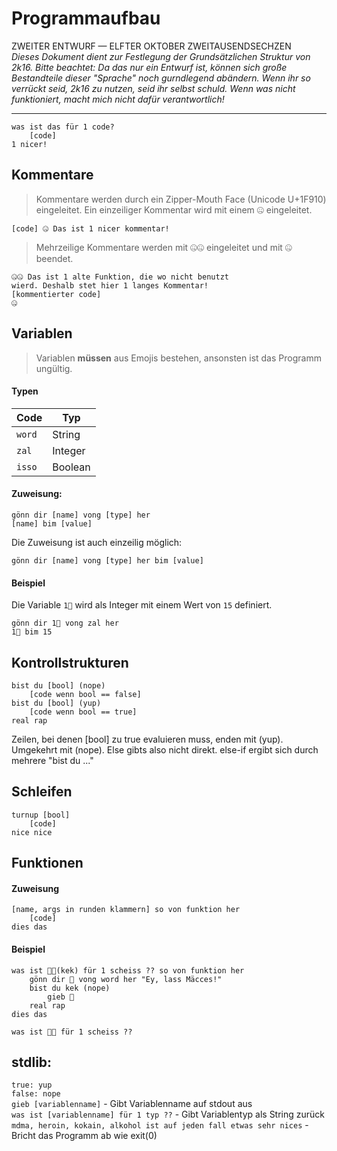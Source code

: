 Programmaufbau
========
ZWEITER ENTWURF &mdash; ELFTER OKTOBER ZWEITAUSENDSECHZEN  
*Dieses Dokument dient zur Festlegung der Grundsätzlichen Struktur von 2k16. Bitte beachtet: Da das nur ein Entwurf ist, können sich große Bestandteile dieser "Sprache" noch gurndlegend abändern. Wenn ihr so verrückt seid, 2k16 zu nutzen, seid ihr selbst schuld. Wenn was nicht funktioniert, macht mich nicht dafür verantwortlich!*

---

```
was ist das für 1 code?
    [code]
1 nicer!
```

## Kommentare
> Kommentare werden durch ein Zipper-Mouth Face (Unicode U+1F910) eingeleitet. Ein einzeiliger Kommentar wird mit einem 🤐 eingeleitet.
```
[code] 🤐 Das ist 1 nicer kommentar!
```

> Mehrzeilige Kommentare werden mit 🤐🤐 eingeleitet und mit 🤐 beendet.
```
🤐🤐 Das ist 1 alte Funktion, die wo nicht benutzt
wierd. Deshalb stet hier 1 langes Kommentar!
[kommentierter code]
🤐
```

## Variablen
> Variablen **müssen** aus Emojis bestehen, ansonsten ist das Programm ungültig.

#### Typen
| Code   | Typ      |
| ------ | -------- |
| `word` | String   |
| `zal`  | Integer  |
| `isso` | Boolean  |

#### Zuweisung:
```
gönn dir [name] vong [type] her 
[name] bim [value]
```
Die Zuweisung ist auch einzeilig möglich:
```
gönn dir [name] vong [type] her bim [value]
```


#### Beispiel
Die Variable `1⃣` wird als Integer mit einem Wert von `15` definiert.
```
gönn dir 1⃣ vong zal her
1⃣ bim 15
```

## Kontrollstrukturen
```
bist du [bool] (nope)
    [code wenn bool == false]
bist du [bool] (yup)
    [code wenn bool == true]
real rap
```
Zeilen, bei denen [bool] zu true evaluieren muss, enden mit (yup). Umgekehrt mit (nope). Else gibts also nicht direkt. else-if ergibt sich durch mehrere "bist du ..."

## Schleifen
```
turnup [bool]
    [code]
nice nice
```

## Funktionen
#### Zuweisung
```
[name, args in runden klammern] so von funktion her
    [code]
dies das
```
#### Beispiel
```
was ist 🍔🍟(kek) für 1 scheiss ?? so von funktion her
    gönn dir 📝 vong word her "Ey, lass Mäcces!"
    bist du kek (nope)
        gieb 📝
    real rap
dies das

was ist 🍔🍟 für 1 scheiss ??
```
## stdlib:
`true: yup`  
`false: nope`  
`gieb [variablenname]` - Gibt Variablenname auf stdout aus  
`was ist [variablenname] für 1 typ ??` - Gibt Variablentyp als String zurück  
`mdma, heroin, kokain, alkohol ist auf jeden fall etwas sehr nices` - Bricht das Programm ab wie exit(0)